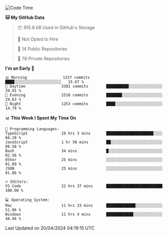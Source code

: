 <!--START_SECTION:waka-->
![Code Time](http://img.shields.io/badge/Code%20Time-5%2C546%20hrs%2048%20mins-blue)

**🐱 My GitHub Data** 

> 📦 915.8 kB Used in GitHub's Storage 
 > 
> 🚫 Not Opted to Hire
 > 
> 📜 14 Public Repositories 
 > 
> 🔑 78 Private Repositories 
 > 
**I'm an Early 🐤** 

```text
🌞 Morning                1327 commits        ████░░░░░░░░░░░░░░░░░░░░░   15.67 % 
🌆 Daytime                3381 commits        ██████████░░░░░░░░░░░░░░░   39.91 % 
🌃 Evening                2510 commits        ███████░░░░░░░░░░░░░░░░░░   29.63 % 
🌙 Night                  1253 commits        ████░░░░░░░░░░░░░░░░░░░░░   14.79 % 
```


📊 **This Week I Spent My Time On** 

```text
💬 Programming Languages: 
TypeScript               19 hrs 3 mins       █████████████████████░░░░   84.28 % 
JavaScript               1 hr 56 mins        ██░░░░░░░░░░░░░░░░░░░░░░░   08.58 % 
Bash                     34 mins             █░░░░░░░░░░░░░░░░░░░░░░░░   02.56 % 
Other                    25 mins             ░░░░░░░░░░░░░░░░░░░░░░░░░   01.89 % 
JSON                     25 mins             ░░░░░░░░░░░░░░░░░░░░░░░░░   01.86 % 

🔥 Editors: 
VS Code                  22 hrs 37 mins      █████████████████████████   100.00 % 

💻 Operating System: 
Mac                      11 hrs 33 mins      █████████████░░░░░░░░░░░░   51.06 % 
Windows                  11 hrs 4 mins       ████████████░░░░░░░░░░░░░   48.94 % 
```


 Last Updated on 20/04/2024 04:19:15 UTC
<!--END_SECTION:waka-->

